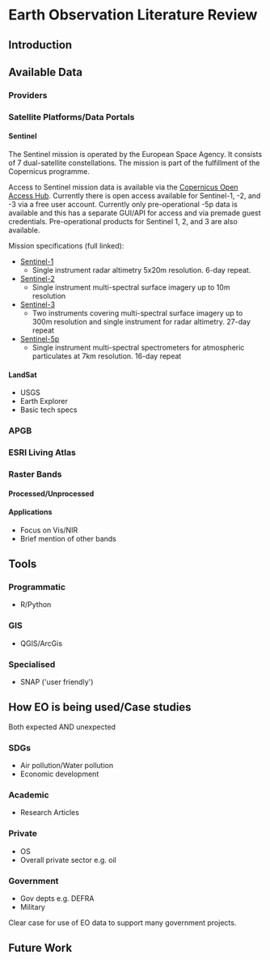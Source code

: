 # Earth Observation Literature Review

## Introduction

## Available Data

### Providers

### Satellite Platforms/Data Portals

#### Sentinel

The Sentinel mission is operated by the European Space Agency. It consists of 7 dual-satellite constellations. The mission is part of the fulfillment of the Copernicus programme.

Access to Sentinel mission data is available via the <a href="https://scihub.copernicus.eu/" target="_blank">Copernicus Open Access Hub</a>. Currently there is open access available for Sentinel-1, -2, and -3 via a free user account. Currently only pre-operational -5p data is available and this has a separate GUI/API for access and via premade guest credentials. Pre-operational products for Sentinel 1, 2, and 3 are also available.

Mission specifications (full linked):
* <a href="https://sentinel.esa.int/web/sentinel/missions/sentinel-1" target="_blank">Sentinel-1</a>
  * Single instrument radar altimetry 5x20m resolution. 6-day repeat.
* <a href="https://sentinel.esa.int/web/sentinel/missions/sentinel-2" target="_blank">Sentinel-2</a>
  * Single instrument multi-spectral surface imagery up to 10m resolution
* <a href="https://sentinel.esa.int/web/sentinel/missions/sentinel-3" target="_blank">Sentinel-3</a>
  * Two instruments covering multi-spectral surface imagery up to 300m resolution and single instrument for radar altimetry. 27-day repeat
* <a href="https://sentinel.esa.int/web/sentinel/missions/sentinel-5p" target="_blank">Sentinel-5p</a>
  * Single instrument multi-spectral spectrometers for atmospheric particulates at 7km resolution. 16-day repeat

#### LandSat

* USGS
* Earth Explorer
* Basic tech specs

### APGB

### ESRI Living Atlas

### Raster Bands

#### Processed/Unprocessed

#### Applications

* Focus on Vis/NIR
* Brief mention of other bands

## Tools

### Programmatic

* R/Python

### GIS

* QGIS/ArcGis

### Specialised

* SNAP ('user friendly')

## How EO is being used/Case studies

Both expected AND unexpected

### SDGs

* Air pollution/Water pollution
* Economic development

### Academic

* Research Articles

### Private

* OS
* Overall private sector e.g. oil

### Government

* Gov depts e.g. DEFRA
* Military

Clear case for use of EO data to support many government projects.

## Future Work
